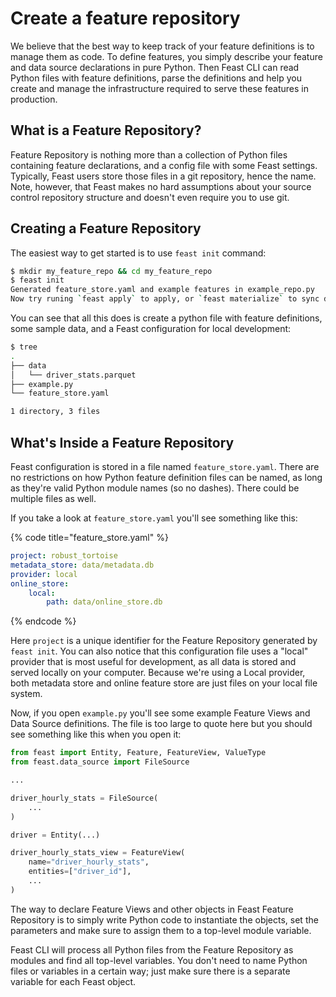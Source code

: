 # Create a feature repository

We believe that the best way to keep track of your feature definitions is to manage them as code. To define features, you simply describe your feature and data source declarations in pure Python. Then Feast CLI can read Python files with feature definitions, parse the definitions and help you create and manage the infrastructure required to serve these features in production.

## What is a Feature Repository?

Feature Repository is nothing more than a collection of Python files containing feature declarations, and a config file with some Feast settings. Typically, Feast users store those files in a git repository, hence the name. Note, however, that Feast makes no hard assumptions about your source control repository structure and doesn't even require you to use git.

## Creating a Feature Repository

The easiest way to get started is to use `feast init` command:

```bash
$ mkdir my_feature_repo && cd my_feature_repo
$ feast init
Generated feature_store.yaml and example features in example_repo.py
Now try runing `feast apply` to apply, or `feast materialize` to sync data to the online store
```

You can see that all this does is create a python file with feature definitions, some sample data, and a Feast configuration for local development:

```bash
$ tree
.
├── data
│   └── driver_stats.parquet
├── example.py
└── feature_store.yaml

1 directory, 3 files
```

## What's Inside a Feature Repository

Feast configuration is stored in a file named `feature_store.yaml`. There are no restrictions on how Python feature definition files can be named, as long as they're valid Python module names \(so no dashes\). There could be multiple files as well.

If you take a look at `feature_store.yaml` you'll see something like this:

{% code title="feature\_store.yaml" %}
```yaml
project: robust_tortoise
metadata_store: data/metadata.db
provider: local
online_store:
    local:
        path: data/online_store.db
```
{% endcode %}

Here `project` is a unique identifier for the Feature Repository generated by `feast init`. You can also notice that this configuration file uses a "local" provider that is most useful for development, as all data is stored and served locally on your computer. Because we're using a Local provider, both metadata store and online feature store are just files on your local file system.

Now, if you open `example.py` you'll see some example Feature Views and Data Source definitions. The file is too large to quote here but you should see something like this when you open it:

```python
from feast import Entity, Feature, FeatureView, ValueType
from feast.data_source import FileSource

...

driver_hourly_stats = FileSource(
    ...
)

driver = Entity(...)

driver_hourly_stats_view = FeatureView(
    name="driver_hourly_stats",
    entities=["driver_id"],
    ...
)
```

The way to declare Feature Views and other objects in Feast Feature Repository is to simply write Python code to instantiate the objects, set the parameters and make sure to assign them to a top-level module variable.

Feast CLI will process all Python files from the Feature Repository as modules and find all top-level variables. You don't need to name Python files or variables in a certain way; just make sure there is a separate variable for each Feast object.



